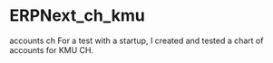 # ERPNext_ch_kmu
accounts ch
For a test with a startup, I created and tested a chart of accounts for KMU CH.
